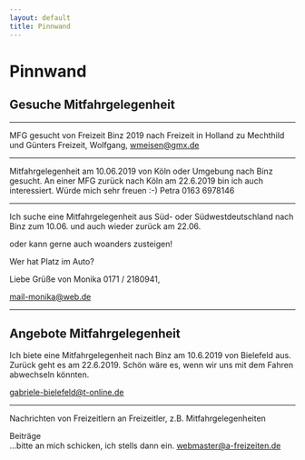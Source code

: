 ```yaml
---
layout: default
title: Pinnwand
---
```

# Pinnwand


## Gesuche Mitfahrgelegenheit
--------------------------------------------------------------------

MFG gesucht von Freizeit Binz 2019 nach Freizeit in Holland zu Mechthild und Günters Freizeit, 
Wolfgang, 
<wmeisen@gmx.de>

--------------------------------------------------------------------

Mitfahrgelegenheit am 10.06.2019 von Köln oder Umgebung nach Binz gesucht.
An einer MFG zurück nach Köln am 22.6.2019 bin ich auch interessiert. Würde mich sehr freuen :-)  Petra 0163 6978146

--------------------------------------------------------------------

Ich suche eine Mitfahrgelegenheit aus Süd- oder Südwestdeutschland nach
Binz zum 10.06. und auch wieder zurück am 22.06.

oder kann gerne auch woanders zusteigen!

Wer hat Platz im Auto?

Liebe Grüße von Monika  0171 / 2180941, 

<mail-monika@web.de> 

---------------------------------------------------------------------

## Angebote Mitfahrgelegenheit

Ich biete eine Mitfahrgelegenheit nach Binz am 10.6.2019 von Bielefeld aus.
Zurück geht es am 22.6.2019. Schön wäre es, wenn wir uns mit dem Fahren abwechseln könnten.

<gabriele-bielefeld@t-online.de>

----------------------------------------------------------------------

Nachrichten von Freizeitlern an Freizeitler, z.B.
Mitfahrgelegenheiten

Beiträge<br>
...bitte an mich schicken, ich stells dann ein.
<webmaster@a-freizeiten.de>

